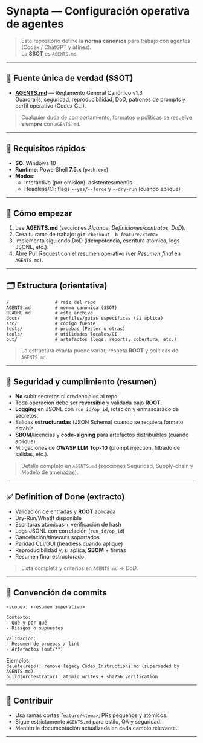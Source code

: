# Synapta — Configuración operativa de agentes

> Este repositorio define la **norma canónica** para trabajo con agentes (Codex / ChatGPT y afines).  
> La **SSOT** es `AGENTS.md`.

---

## 📌 Fuente única de verdad (SSOT)

- **[AGENTS.md](./AGENTS.md)** — Reglamento General Canónico v1.3  
  Guardrails, seguridad, reproducibilidad, DoD, patrones de prompts y perfil operativo (Codex CLI).

> Cualquier duda de comportamiento, formatos o políticas se resuelve **siempre** con `AGENTS.md`.

---

## 🚀 Requisitos rápidos

- **SO**: Windows 10  
- **Runtime**: PowerShell **7.5.x** (`pwsh.exe`)  
- **Modos**:  
  - Interactivo (por omisión): asistentes/menús  
  - Headless/CI: flags `--yes/--force` y `--dry-run` (cuando aplique)

---

## 🧭 Cómo empezar

1) Lee **AGENTS.md** (secciones *Alcance*, *Definiciones/contratos*, *DoD*).  
2) Crea tu rama de trabajo: `git checkout -b feature/<tema>`  
3) Implementa siguiendo DoD (idempotencia, escritura atómica, logs JSONL, etc.).  
4) Abre Pull Request con el resumen operativo (ver *Resumen final* en `AGENTS.md`).

---

## 🗂️ Estructura (orientativa)

```text
/                 # raíz del repo
AGENTS.md         # norma canónica (SSOT)
README.md         # este archivo
docs/             # perfiles/guías específicas (si aplica)
src/              # código fuente
tests/            # pruebas (Pester u otras)
tools/            # utilidades locales/CI
out/              # artefactos (logs, reports, cobertura, etc.)
```

> La estructura exacta puede variar; respeta **ROOT** y políticas de `AGENTS.md`.

---

## 🔐 Seguridad y cumplimiento (resumen)

- **No** subir secretos ni credenciales al repo.  
- Toda operación debe ser **reversible** y validada bajo **ROOT**.  
- **Logging** en JSONL con `run_id/op_id`, rotación y enmascarado de secretos.  
- Salidas **estructuradas** (JSON Schema) cuando se requiera formato estable.  
- **SBOM**/licencias y **code-signing** para artefactos distribuibles (cuando aplique).  
- Mitigaciones de **OWASP LLM Top-10** (prompt injection, filtrado de salidas, etc.).

> Detalle completo en `AGENTS.md` (secciones Seguridad, Supply-chain y Modelo de amenazas).

---

## ✅ Definition of Done (extracto)

- Validación de entradas y **ROOT** aplicada  
- Dry-Run/WhatIf disponible  
- Escrituras atómicas + verificación de hash  
- Logs JSONL con correlación (`run_id/op_id`)  
- Cancelación/timeouts soportados  
- Paridad CLI/GUI (headless cuando aplique)  
- Reproducibilidad y, si aplica, **SBOM** + firmas  
- Resumen final estructurado

> Lista completa y criterios en `AGENTS.md` → *DoD*.

---

## 🧾 Convención de commits

```
<scope>: <resumen imperativo>

Contexto:
- Qué y por qué
- Riesgos o supuestos

Validación:
- Resumen de pruebas / lint
- Artefactos (out/**)
```

Ejemplos:  
`delete(repo): remove legacy Codex_Instructions.md (superseded by AGENTS.md)`  
`build(orchestrator): atomic writes + sha256 verification`

---

## 🤝 Contribuir

- Usa ramas cortas `feature/<tema>`; PRs pequeños y atómicos.  
- Sigue estrictamente `AGENTS.md` para estilo, QA y seguridad.  
- Mantén la documentación actualizada en cada cambio relevante.

---
